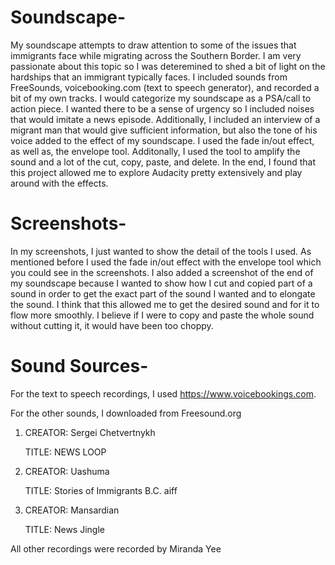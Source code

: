 # Soundscape-
My soundscape attempts to draw attention to some of the issues that immigrants face while migrating across the Southern Border. I am very passionate about this topic so I was deteremined to shed a bit of light on the hardships that an immigrant typically faces. I included sounds from FreeSounds, voicebooking.com (text to speech generator), and recorded a bit of my own tracks. I would categorize my soundscape as a PSA/call to action piece. I wanted there to be a sense of urgency so I included noises that would imitate a news episode. Additionally, I included an interview of a migrant man that would give sufficient information, but also the tone of his voice added to the effect of my soundscape. I used the fade in/out effect, as well as, the envelope tool. Additonally, I used the tool to amplify the sound and a lot of the cut, copy, paste, and delete. In the end, I found that this project allowed me to explore Audacity pretty extensively and play around with the effects. 
# Screenshots- 
In my screenshots, I just wanted to show the detail of the tools I used. As mentioned before I used the fade in/out effect with the envelope tool which you could see in the screenshots. I also added a screenshot of the end of my soundscape because I wanted to show how I cut and copied part of a sound in order to get the exact part of the sound I wanted and to elongate the sound. I think that this allowed me to get the desired sound and for it to flow more smoothly. I believe if I were to copy and paste the whole sound without cutting it, it would have been too choppy. 
# Sound Sources-
For the text to speech recordings, I used https://www.voicebookings.com.


For the other sounds, I downloaded from Freesound.org
  1. CREATOR: Sergei Chetvertnykh
      
      TITLE: NEWS LOOP
      
 
  2. CREATOR: Uashuma
      
      TITLE: Stories of Immigrants B.C. aiff
      
      
  3. CREATOR: Mansardian
      
      TITLE: News Jingle

All other recordings were recorded by Miranda Yee
